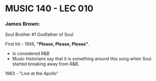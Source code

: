 # MUSIC 140 - LEC 010
### James Brown:
Soul Brother #1
Godfather of Soul

First hit - 1956, **"Please, Please, Please"**.
- Is considered R&B
- Music historians say that it is something around this song when Soul started breaking away from R&B.

1963 - "Live at the Apollo"


<!--stackedit_data:
eyJoaXN0b3J5IjpbMTE0NDU0MzY0LC0xNDMwMTUwNzYzXX0=
-->